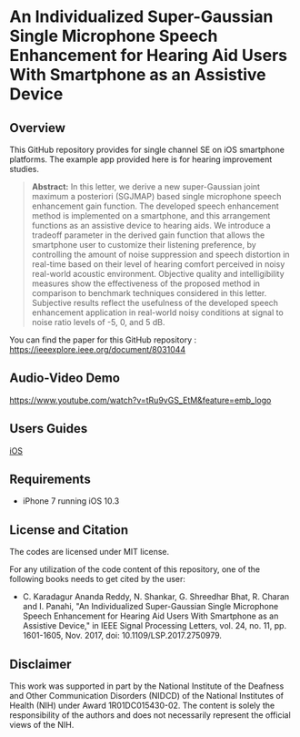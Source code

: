 # An Individualized Super-Gaussian Single Microphone Speech Enhancement for Hearing Aid Users With Smartphone as an Assistive Device

## Overview
This GitHub repository provides for single channel SE on iOS smartphone platforms. The example app provided here is for hearing improvement studies. 
> **Abstract:** In this letter, we derive a new super-Gaussian joint maximum a posteriori (SGJMAP) based single microphone speech enhancement gain function. The developed speech enhancement method is implemented on a smartphone, and this arrangement functions as an assistive device to hearing aids. We introduce a tradeoff parameter in the derived gain function that allows the smartphone user to customize their listening preference, by controlling the amount of noise suppression and speech distortion in real-time based on their level of hearing comfort perceived in noisy real-world acoustic environment. Objective quality and intelligibility measures show the effectiveness of the proposed method in comparison to benchmark techniques considered in this letter. Subjective results reflect the usefulness of the developed speech enhancement application in real-world noisy conditions at signal to noise ratio levels of -5, 0, and 5 dB.

You can find the paper for this GitHub repository : https://ieeexplore.ieee.org/document/8031044

## Audio-Video Demo

https://www.youtube.com/watch?v=tRu9vGS_EtM&feature=emb_logo

## Users Guides

[iOS](https://github.com/ssprl/Super-Gaussian-Single-Microphone-Speech-Enhancement/blob/master/UsersGuide.pdf)

## Requirements 

- iPhone 7 running iOS 10.3

## License and Citation
The codes are licensed under MIT license.

For any utilization of the code content of this repository, one of the following books needs to get cited by the user:

- C. Karadagur Ananda Reddy, N. Shankar, G. Shreedhar Bhat, R. Charan and I. Panahi, "An Individualized Super-Gaussian Single Microphone Speech Enhancement for Hearing Aid Users With Smartphone as an Assistive Device," in IEEE Signal Processing Letters, vol. 24, no. 11, pp. 1601-1605, Nov. 2017, doi: 10.1109/LSP.2017.2750979.

## Disclaimer
This work was supported in part by the National Institute of the Deafness and Other Communication Disorders (NIDCD) of the National Institutes of Health (NIH) under Award 1R01DC015430-02. The content is solely the responsibility of the authors and does not necessarily represent the official views of the NIH.
